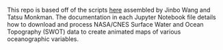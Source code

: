 This repo is based off of the scripts [here](https://github.com/ocean-transport/SWOT-data-analysis) assembled by Jinbo Wang and Tatsu Monkman. The documentation in each Jupyter Notebook file details how to download and process NASA/CNES Surface Water and Ocean Topography (SWOT) data to create animated maps of various oceanographic variables.
